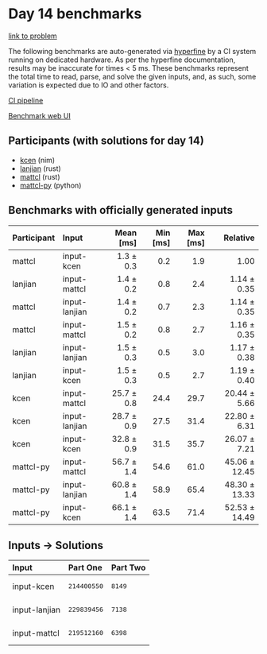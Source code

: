 # Day 14 benchmarks

[link to problem](https://adventofcode.com/2024/day/14)

The following benchmarks are auto-generated via
[hyperfine](https://github.com/sharkdp/hyperfine) by a CI system running on
dedicated hardware. As per the hyperfine documentation, results may be
inaccurate for times < 5 ms. These benchmarks represent the total time to read,
parse, and solve the given inputs, and, as such, some variation is expected due
to IO and other factors.

[CI pipeline](http://ci.papercode.net:8080/teams/main/pipelines/aoc2024)

[Benchmark web UI](https://aoc.ancalagon.black)


## Participants (with solutions for day 14)

- [kcen](https://github.com/kcen/aoc2024) (nim)
- [lanjian](https://github.com/lanjian/aoc-2024) (rust)
- [mattcl](https://github.com/mattcl/aoc2024) (rust)
- [mattcl-py](https://github.com/mattcl/aoc2024-py) (python)


## Benchmarks with officially generated inputs

| Participant | Input | Mean [ms] | Min [ms] | Max [ms] | Relative |
|:---|:---|---:|---:|---:|---:|
| mattcl | input-kcen | 1.3 ± 0.3 | 0.2 | 1.9 | 1.00 |
| lanjian | input-mattcl | 1.4 ± 0.2 | 0.8 | 2.4 | 1.14 ± 0.35 |
| mattcl | input-lanjian | 1.4 ± 0.2 | 0.7 | 2.3 | 1.14 ± 0.35 |
| mattcl | input-mattcl | 1.5 ± 0.2 | 0.8 | 2.7 | 1.16 ± 0.35 |
| lanjian | input-lanjian | 1.5 ± 0.3 | 0.5 | 3.0 | 1.17 ± 0.38 |
| lanjian | input-kcen | 1.5 ± 0.3 | 0.5 | 2.7 | 1.19 ± 0.40 |
| kcen | input-mattcl | 25.7 ± 0.8 | 24.4 | 29.7 | 20.44 ± 5.66 |
| kcen | input-lanjian | 28.7 ± 0.9 | 27.5 | 31.4 | 22.80 ± 6.31 |
| kcen | input-kcen | 32.8 ± 0.9 | 31.5 | 35.7 | 26.07 ± 7.21 |
| mattcl-py | input-mattcl | 56.7 ± 1.4 | 54.6 | 61.0 | 45.06 ± 12.45 |
| mattcl-py | input-lanjian | 60.8 ± 1.4 | 58.9 | 65.4 | 48.30 ± 13.33 |
| mattcl-py | input-kcen | 66.1 ± 1.4 | 63.5 | 71.4 | 52.53 ± 14.49 |


## Inputs -> Solutions

| Input | Part One | Part Two |
|:---|:---|:---|
|input-kcen|<pre>214400550</pre>|<pre>8149</pre>|
|input-lanjian|<pre>229839456</pre>|<pre>7138</pre>|
|input-mattcl|<pre>219512160</pre>|<pre>6398</pre>|